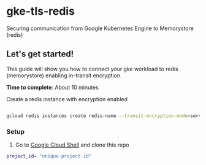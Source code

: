 # gke-tls-redis
Securing communication from Google Kubernetes Engine to Memorystore (redis)

## Let's get started!

This guide will show you how to connect your gke workload to redis (memorystore) enabling in-transit encryption.

**Time to complete**: About 10 minutes

Create a redis instance with encryption enabled

```bash

gcloud redis instances create redis-name --transit-encryption-mode=server-authentication --region=us-central1

```

### Setup
1. Go to [Google Cloud Shell](https://shell.cloud.google.com) and clone this repo
```sh
project_id= "unique-project-id"

